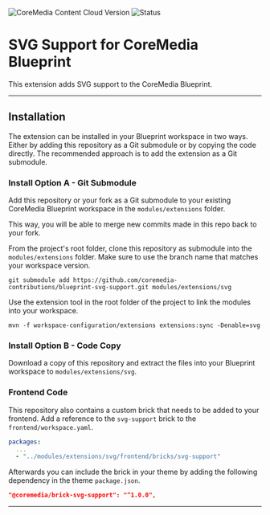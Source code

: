 ![CoreMedia Content Cloud Version](https://img.shields.io/static/v1?message=2307&label=CoreMedia%20Content%20Cloud&style=for-the-badge&labelColor=666666&color=672779 "This badge shows the CoreMedia version(s) this project is compatible with.
Please read the versioning section of the project to see what other CoreMedia versions are supported and how to find them.")
![Status](https://img.shields.io/static/v1?message=active&label=Status&style=for-the-badge&labelColor=666666&color=2FAC66
"The status badge describes if the project is maintained. Possible values are active and inactive.
If a project is inactive it means that the development has been discontinued and won't support future CoreMedia versions."
)

# SVG Support for CoreMedia Blueprint
This extension adds SVG support to the CoreMedia Blueprint.

---

## Installation
The extension can be installed in your Blueprint workspace in two ways. Either by adding this repository as a Git submodule or by copying the code directly. The recommended approach is to add the extension as a Git submodule.

### Install Option A - Git Submodule
Add this repository or your fork as a Git submodule to your existing CoreMedia Blueprint workspace in the `modules/extensions` folder.

This way, you will be able to merge new commits made in this repo back to your fork.

From the project's root folder, clone this repository as submodule into the `modules/extensions` folder. Make sure to use the branch name that matches your workspace version.

```shell
git submodule add https://github.com/coremedia-contributions/blueprint-svg-support.git modules/extensions/svg
```

Use the extension tool in the root folder of the project to link the modules into your workspace.
```shell
mvn -f workspace-configuration/extensions extensions:sync -Denable=svg
```

### Install Option B - Code Copy
Download a copy of this repository and extract the files into your Blueprint workspace to `modules/extensions/svg`.

### Frontend Code
This repository also contains a custom brick that needs to be added to your frontend.
Add a reference to the `svg-support` brick to the `frontend/workspace.yaml`.

```yaml
packages:
  ...
  - "../modules/extensions/svg/frontend/bricks/svg-support"
```

Afterwards you can include the brick in your theme by adding the following dependency in the theme `package.json`.

```json
"@coremedia/brick-svg-support": "^1.0.0",
```

---


